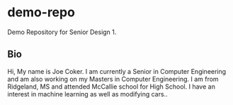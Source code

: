 # demo-repo
Demo Repository for Senior Design 1. 
## Bio
Hi, My name is Joe Coker. I am currently a Senior in Computer Engineering and am also working on my Masters in Computer Engineering.
I am from Ridgeland, MS and attended McCallie school for High School. I have an interest in machine learning as well as modifying cars..
